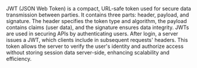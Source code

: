 JWT (JSON Web Token) is a compact, URL-safe token used for secure data transmission between parties. It contains three parts: header, payload, and signature. The header specifies the token type and algorithm, the payload contains claims (user data), and the signature ensures data integrity. JWTs are used in securing APIs by authenticating users. After login, a server issues a JWT, which clients include in subsequent requests' headers. This token allows the server to verify the user's identity and authorize access without storing session data server-side, enhancing scalability and efficiency.